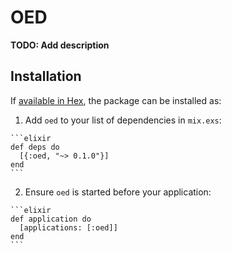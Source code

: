 # OED

**TODO: Add description**

## Installation

If [available in Hex](https://hex.pm/docs/publish), the package can be installed as:

  1. Add `oed` to your list of dependencies in `mix.exs`:

    ```elixir
    def deps do
      [{:oed, "~> 0.1.0"}]
    end
    ```

  2. Ensure `oed` is started before your application:

    ```elixir
    def application do
      [applications: [:oed]]
    end
    ```

